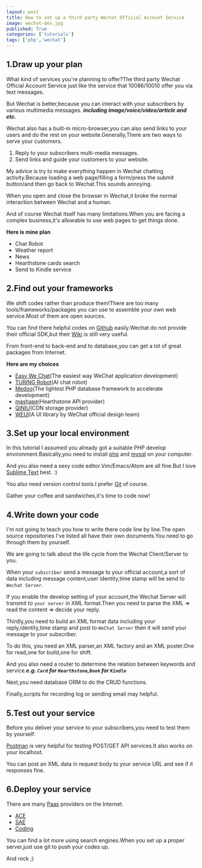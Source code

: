 ```yaml
---
layout: post
title: How to set up a third party Wechat Official Account Service
image: wechat-dev.jpg
published: True
categories: ['tutorials']
tags: ['php','wechat']
---
```


## 1.Draw up your plan

What kind of services you're planning to offer?The third party Wechat Official Account Service just like the service that 10086/10010 offer you via text messages.

<!--more-->

But Wechat is better,because you can interact with your subscribers by various multimedia messages. ***including image/voice/video/article and etc.***

Wechat also has a built-in micro-browser,you can also send links to your users and do the rest on your website.Generally,There are two ways to serve your customers.

1. Reply to your subscribers multi-media messages.
2. Send links and guide your customers to your website.

My advice is try to make everything happen in Wechat chatting activity.Because loading a web page/filling a form/press the submit button/and then go back to Wechat.This sounds annoying.

When you open and close the browser in Wechat,it broke the normal interaction between Wechat and a human.

And of course Wechat itself has many limitations.When you are facing a complex business,it's allowable to use web pages to get things done.

**Here is mine plan**

* Chat Robot
* Weather report
* News
* Hearthstone cards search
* Send to Kindle service

## 2.Find out your frameworks

We shift codes rather than produce them!There are too many tools/frameworks/packages you can use to assemble your own web service.Most of them are open sources.

You can find there helpful codes on [Github](https://github.com/) easily.Wechat do not provide their official SDK,but their [Wiki](http://mp.weixin.qq.com/wiki/home/index.html) is still very useful.

From front-end to back-end and to database,you can get a lot of great packages from Internet.

**Here are my choices**

* [Easy We Chat](http://easywechat.org/)(The easiest way WeChat application development)
* [TURING Robot](http://www.tuling123.com/)(AI chat robot)
* [Medoo](http://medoo.in/)(The lightest PHP database framework to accelerate development)
* [mashape](https://market.mashape.com/omgvamp/hearthstone)(Hearthstone API provider)
* [QINIU](http://www.qiniu.com/)(CDN storage provider)
* [WEUI](http://weui.github.io/weui/)(A UI library by WeChat official design team)

## 3.Set up your local environment

In this tutorial I assumed you already got a suitable PHP develop environment.Basically,you need to install [php](http://php.net/) and [mysql](https://www.mysql.com/) on your computer.

And you also need a sexy code editor.Vim/Emacs/Atom are all fine.But I love [Sublime Text](https://www.sublimetext.com/) best. :)

You also need version control tools.I prefer [Git](https://git-scm.com/) of course.

Gather your coffee and sandwiches,it's time to code now!

## 4.Write down your code

I'm not going to teach you how to write there code line by line.The open source repositories I've listed all have their own documents.You need to go through them by yourself.

We are going to talk about the life cycle from the Wechat Client/Server to you.

When your `subscriber` send a message to your official account,a sort of data including message content,user identity,time stamp will be send to `Wechat Server`.

If you enable the develop setting of your account,the Wechat Server will transmit to `your server` in XML format.Then you need to parse the XML => read the content => decide your reply. 

Thirdly,you need to build an XML format data including your reply,identity,time stamp and post to `WeChat Server` then it will send your message to your subscriber.  

To do this, you need an XML parser,an XML factory and an XML poster.One for read,one for build,one for shift. 

And you also need a router to determine the relation between keywords and service.***e.g. `Card` for `Hearthstone`,`Book` for `Kindle`***

Next,you need database ORM to do the CRUD functions.

Finally,scripts for recording log or sending email may helpful.

## 5.Test out your service

Before you deliver your service to your subscribers,you need to test them by yourself.

[Postman](https://www.getpostman.com/) is very helpful for testing POST/GET API services.It also works on your localhost.

You can post an XML data in request body to your service URL and see if it responses fine.

## 6.Deploy your service

There are many [Paas](https://en.wikipedia.org/wiki/Platform_as_a_service) providers on the Internet.

* [ACE](https://www.aliyun.com/)
* [SAE](http://www.sinacloud.com/)
* [Coding](https://coding.net)

You can find a lot more using search engines.When you set up a proper server,just use git to push your codes up.

And rock ;)






